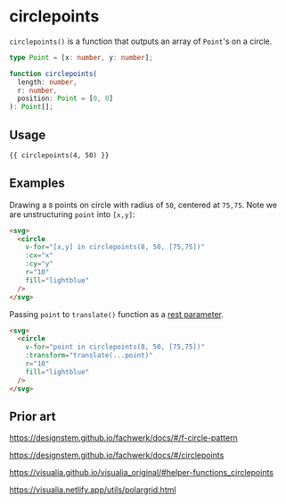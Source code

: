# circlepoints

`circlepoints()` is a function that outputs an array of `Point`'s on a circle.

```ts
type Point = [x: number, y: number];

function circlepoints(
  length: number,
  r: number,
  position: Point = [0, 0]
): Point[];
```

## Usage

```md
{{ circlepoints(4, 50) }}
```

## Examples

Drawing a `8` points on circle with radius of `50`, centered at `75,75`. Note we are unstructuring `point` into `[x,y]`:

```md
<svg>
  <circle
    v-for="[x,y] in circlepoints(8, 50, [75,75])"
    :cx="x"
    :cy="y"
    r="10"
    fill="lightblue"
  />
</svg>
```

Passing `point` to `translate()` function as a [rest parameter](https://developer.mozilla.org/en-US/docs/Web/JavaScript/Reference/Functions/rest_parameters).

```md
<svg>
  <circle
    v-for="point in circlepoints(8, 50, [75,75])"
    :transform="translate(...point)"
    r="10"
    fill="lightblue"
  />
</svg>
```

## Prior art

https://designstem.github.io/fachwerk/docs/#/f-circle-pattern

https://designstem.github.io/fachwerk/docs/#/circlepoints

https://visualia.github.io/visualia_original/#helper-functions_circlepoints

https://visualia.netlify.app/utils/polargrid.html

```

```
